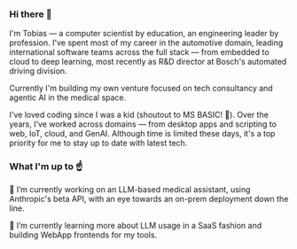 <!--
**AceVentura0/AceVentura0** is a ✨ _special_ ✨ repository because its `README.md` (this file) appears on your GitHub profile.

Here are some ideas to get you started:

- 🔭 I’m currently working on ...
- 🌱 I’m currently learning ...
- 👯 I’m looking to collaborate on ...
- 🤔 I’m looking for help with ...
- 💬 Ask me about ...
- 📫 How to reach me: ...
- 😄 Pronouns: ...
- ⚡ Fun fact: ...
-->

### Hi there 👋
I'm Tobias — a computer scientist by education, an engineering leader by profession. I've spent most of my career in the automotive domain, leading international software teams across the full stack — from embedded to cloud to deep learning, most recently as R&D director at Bosch's automated driving division.

Currently I'm building my own venture focused on tech consultancy and agentic AI in the medical space.

I've loved coding since I was a kid (shoutout to MS BASIC! 🤟). Over the years, I’ve worked across domains — from desktop apps and scripting to web, IoT, cloud, and GenAI. Although time is limited these days, it's a top priority for me to stay up to date with latest tech.

### What I'm up to ☝️

🔭 I’m currently working on an LLM-based medical assistant, using Anthropic's beta API, with an eye towards an on-prem deployment down the line.

🌱 I’m currently learning more about LLM usage in a SaaS fashion and building WebApp frontends for my tools.
